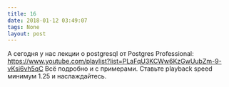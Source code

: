 ```yaml
---
title: 16
date: 2018-01-12 03:49:07
tags: None
layout: post
---
```


А сегодня у нас лекции о postgresql от Postgres Professional:
<https://www.youtube.com/playlist?list=PLaFqU3KCWw6KzGwUubZm-9-vKsi6vh5qC>
Всё подробно и с примерами. Ставьте playback speed минимум 1.25 и наслаждайтесь.
